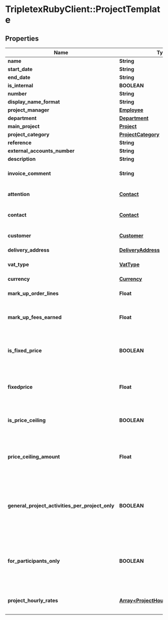 # TripletexRubyClient::ProjectTemplate

## Properties
Name | Type | Description | Notes
------------ | ------------- | ------------- | -------------
**name** | **String** |  | [optional] 
**start_date** | **String** |  | [optional] 
**end_date** | **String** |  | [optional] 
**is_internal** | **BOOLEAN** |  | [optional] 
**number** | **String** |  | [optional] 
**display_name_format** | **String** |  | [optional] 
**project_manager** | [**Employee**](Employee.md) |  | [optional] 
**department** | [**Department**](Department.md) |  | [optional] 
**main_project** | [**Project**](Project.md) |  | [optional] 
**project_category** | [**ProjectCategory**](ProjectCategory.md) |  | [optional] 
**reference** | **String** |  | [optional] 
**external_accounts_number** | **String** |  | [optional] 
**description** | **String** |  | [optional] 
**invoice_comment** | **String** | Comment for project invoices | [optional] 
**attention** | [**Contact**](Contact.md) | Customer in attention of person | [optional] 
**contact** | [**Contact**](Contact.md) | Customer contact person. | [optional] 
**customer** | [**Customer**](Customer.md) | The project&#39;s customer | [optional] 
**delivery_address** | [**DeliveryAddress**](DeliveryAddress.md) |  | [optional] 
**vat_type** | [**VatType**](VatType.md) | The default vat type for this project. | [optional] 
**currency** | [**Currency**](Currency.md) |  | [optional] 
**mark_up_order_lines** | **Float** | Set mark-up (%) for order lines. | [optional] 
**mark_up_fees_earned** | **Float** | Set mark-up (%) for fees earned. | [optional] 
**is_fixed_price** | **BOOLEAN** | Project is fixed price if set to true, hourly rate if set to false. | [optional] 
**fixedprice** | **Float** | Fixed price amount, in the project&#39;s currency. | [optional] 
**is_price_ceiling** | **BOOLEAN** | Set to true if an hourly rate project has a price ceiling. | [optional] 
**price_ceiling_amount** | **Float** | Price ceiling amount, in the project&#39;s currency. | [optional] 
**general_project_activities_per_project_only** | **BOOLEAN** | Set to true if a general project activity must be linked to project to allow time tracking. | [optional] 
**for_participants_only** | **BOOLEAN** | Set to true if only project participants can register information on the project | [optional] 
**project_hourly_rates** | [**Array&lt;ProjectHourlyRateTemplate&gt;**](ProjectHourlyRateTemplate.md) | Project Rate Types tied to the project. | [optional] 


